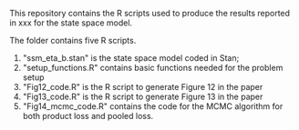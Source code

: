 This repository contains the R scripts used to produce the results reported in xxx for the state space model.

The folder contains five R scripts.
1. "ssm_eta_b.stan" is the state space model coded in Stan;
2. "setup_functions.R" contains basic functions needed for the problem setup
3. "Fig12_code.R" is the R script to generate Figure 12 in the paper
4. "Fig13_code.R" is the R script to generate Figure 13 in the paper
5. "Fig14_mcmc_code.R" contains the code for the MCMC algorithm for both product loss and pooled loss.

